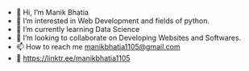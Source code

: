 - 👋 Hi, I’m Manik Bhatia
- 👀 I’m interested in Web Development and fields of python.
- 🌱 I’m currently learning Data Science
- 💞️ I’m looking to collaborate on Developing Websites and Softwares.
- 📫 How to reach me manikbhatia1105@gmail.com
- 🔗 https://linktr.ee/manikbhatia1105

